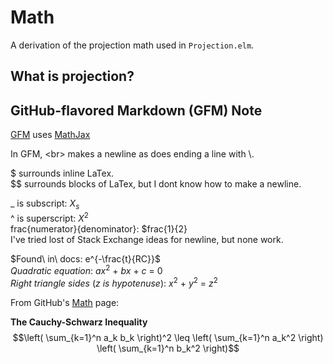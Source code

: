 # Math

A derivation of the projection math used in `Projection.elm`.

## What is projection?

## GitHub-flavored Markdown (GFM) Note

[GFM](https://docs.github.com/en/get-started/writing-on-github/getting-started-with-writing-and-formatting-on-github/basic-writing-and-formatting-syntax) uses [MathJax](https://docs.mathjax.org/en/latest/)

In GFM, \<br> makes a newline as does ending a line with \\.

$ surrounds inline LaTex.<br>
$$ surrounds blocks of LaTex, but I dont know how to make a newline.<br>

_ is subscript: $X_s$<br>
^ is superscript: $X^2$<br>
frac{numerator}{denominator}: $frac{1}{2}<br>
I've tried lost of Stack Exchange ideas for newline, but none work.

$Found\ in\ docs: e^{-\frac{t}{RC}}$<br>
$Quadratic\ equation:\ ax^2\ +\ bx\ +\ c\ =\ 0$<br>
$Right\ triangle\ sides\ (z\ is\ hypotenuse):\ x^2\ +\ y^2\ =\ z^2$

From GitHub's [Math](https://github.com/billstclair/elm-projection/edit/main/math.md) page:

**The Cauchy-Schwarz Inequality**\
$$\left( \sum_{k=1}^n a_k b_k \right)^2 \leq \left( \sum_{k=1}^n a_k^2 \right) \left( \sum_{k=1}^n b_k^2 \right)$$

